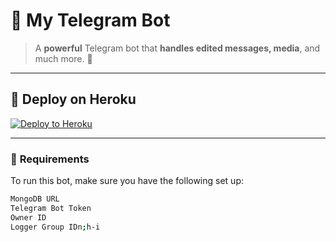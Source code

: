# 🌟 **My Telegram Bot**  
> A **powerful** Telegram bot that **handles edited messages, media**, and much more. 🚀

---

## 🚀 **Deploy on Heroku**  

[![Deploy to Heroku](https://www.herokucdn.com/deploy/button.svg)](https://heroku.com/deploy?template=https://github.com/UFCUPDATES/UFC_GUARDIANS)

---

### 🧰 **Requirements**

To run this bot, make sure you have the following set up:

```bash
MongoDB URL
Telegram Bot Token
Owner ID
Logger Group IDn;h-i
